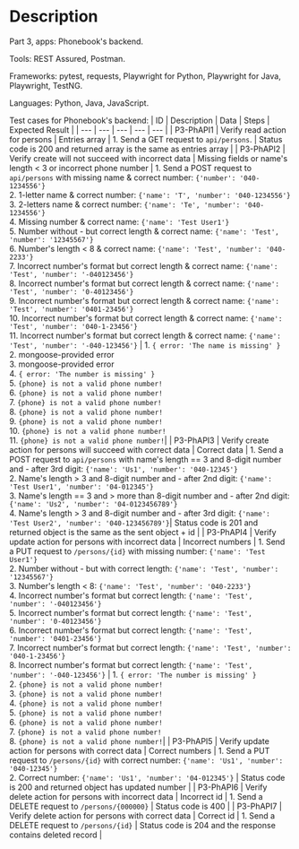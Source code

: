 # Description

Part 3, apps: Phonebook's backend.

Tools: REST Assured, Postman.

Frameworks: pytest, requests, Playwright for Python, Playwright for Java, Playwright, TestNG.

Languages: Python, Java, JavaScript.

Test cases for Phonebook's backend:
| ID | Description | Data | Steps | Expected Result |
| --- | --- | --- | --- | --- |
| P3-PhAPI1 | Verify read action for persons | Entries array | 1. Send a GET request to `api/persons`. | Status code is 200 and returned array is the same as entries array |
| P3-PhAPI2 | Verify create will not succeed with incorrect data | Missing fields or name's length < 3 or incorrect phone number | 1. Send a POST request to `api/persons` with missing name & correct number: `{'number': '040-1234556'}` <br/> 2. 1-letter name & correct number: `{'name': 'T', 'number': '040-1234556'}` <br/> 3. 2-letters name & correct number: `{'name': 'Te', 'number': '040-1234556'}` <br/> 4. Missing number & correct name: `{'name': 'Test User1'}` <br/> 5. Number without - but correct length & correct name: `{'name': 'Test', 'number': '12345567'}` <br/> 6. Number's length < 8 & correct name: `{'name': 'Test', 'number': '040-2233'}` <br/> 7. Incorrect number's format but correct length & correct name: `{'name': 'Test', 'number': '-040123456'}` <br/> 8. Incorrect number's format but correct length & correct name: `{'name': 'Test', 'number': '0-40123456'}` <br/> 9. Incorrect number's format but correct length & correct name: `{'name': 'Test', 'number': '0401-23456'}` <br/> 10. Incorrect number's format but correct length & correct name: `{'name': 'Test', 'number': '040-1-23456'}` <br/> 11. Incorrect number's format but correct length & correct name: `{'name': 'Test', 'number': '-040-123456'}` | 1. `{ error: 'The name is missing' }` <br/> 2. mongoose-provided error <br/> 3. mongoose-provided error <br/> 4. `{ error: 'The number is missing' }` <br/> 5. `{phone} is not a valid phone number!` <br/> 6. `{phone} is not a valid phone number!` <br/> 7. `{phone} is not a valid phone number!` <br/> 8. `{phone} is not a valid phone number!` <br/> 9. `{phone} is not a valid phone number!` <br/> 10. `{phone} is not a valid phone number!` <br/> 11. `{phone} is not a valid phone number!`|
| P3-PhAPI3 | Verify create action for persons will succeed with correct data | Correct data | 1. Send a POST request to `api/persons` with name's length == 3 and 8-digit number and - after 3rd digit: `{'name': 'Us1', 'number': '040-12345'}` <br/> 2. Name's length > 3 and 8-digit number and - after 2nd digit: `{'name': 'Test User1', 'number': '04-012345'}` <br/> 3. Name's length == 3 and > more than 8-digit number and - after 2nd digit: `{'name': 'Us2', 'number': '04-0123456789'}` <br/> 4. Name's length > 3 and 8-digit number and - after 3rd digit: `{'name': 'Test User2', 'number': '040-123456789'}`| Status code is 201 and returned object is the same as the sent object + id |
| P3-PhAPI4 | Verify update action for persons with incorrect data | Incorrect numbers | 1. Send a PUT request to `/persons/{id}` with missing number: `{'name': 'Test User1'}` <br/> 2. Number without - but with correct length: `{'name': 'Test', 'number': '12345567'}` <br/> 3. Number's length < 8: `{'name': 'Test', 'number': '040-2233'}` <br/> 4. Incorrect number's format but correct length: `{'name': 'Test', 'number': '-040123456'}` <br/> 5. Incorrect number's format but correct length: `{'name': 'Test', 'number': '0-40123456'}` <br/> 6. Incorrect number's format but correct length: `{'name': 'Test', 'number': '0401-23456'}` <br/> 7. Incorrect number's format but correct length: `{'name': 'Test', 'number': '040-1-23456'}` <br/> 8. Incorrect number's format but correct length: `{'name': 'Test', 'number': '-040-123456'}` | 1. `{ error: 'The number is missing' }` <br/> 2. `{phone} is not a valid phone number!` <br/> 3. `{phone} is not a valid phone number!` <br/> 4. `{phone} is not a valid phone number!` <br/> 5. `{phone} is not a valid phone number!` <br/> 6. `{phone} is not a valid phone number!` <br/> 7. `{phone} is not a valid phone number!` <br/> 8. `{phone} is not a valid phone number!`|
| P3-PhAPI5 | Verify update action for persons with correct data | Correct numbers | 1. Send a PUT request to `/persons/{id}` with correct number: `{'name': 'Us1', 'number': '040-12345'}` <br/> 2. Correct number: `{'name': 'Us1', 'number': '04-012345'}` | Status code is 200 and returned object has updated number |
| P3-PhAPI6 | Verify delete action for persons with incorrect data | Incorrect id | 1. Send a DELETE request to `/persons/{000000}` | Status code is 400 |
| P3-PhAPI7 | Verify delete action for persons with correct data | Correct id | 1. Send a DELETE request to `/persons/{id}` | Status code is 204 and the response contains deleted record |